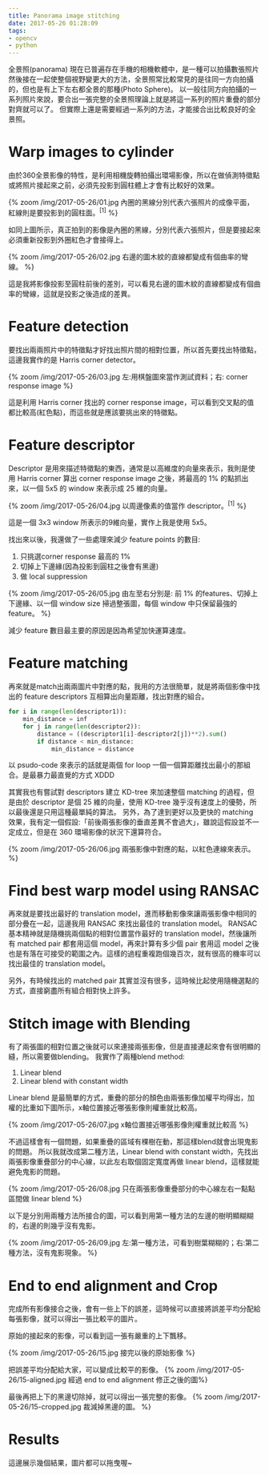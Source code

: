 ```yaml
---
title: Panorama image stitching
date: 2017-05-26 01:28:09
tags:
- opencv
- python
---
```


全景照(panorama) 現在已普遍存在手機的相機軟體中，是一種可以拍攝數張照片然後接在一起使整個視野變更大的方法，全景照常比較常見的是往同一方向拍攝的，但也是有上下左右都全景的那種(Photo Sphere)。
以一般往同方向拍攝的一系列照片來說，要合出一張完整的全景照理論上就是將這一系列的照片重疊的部分對齊就可以了。
但實際上還是需要經過一系列的方法，才能接合出比較良好的全景照。

<!--more-->

# Warp images to cylinder

由於360全景影像的特性，是利用相機旋轉拍攝出環場影像，所以在做偵測特徵點或將照片接起來之前，必須先投影到圓柱體上才會有比較好的效果。

{% zoom /img/2017-05-26/01.jpg 內圈的黑線分別代表六張照片的成像平面，紅線則是要投影到的圓柱面。<sup>[1]</sup> %}

如同上圖所示，真正拍到的影像是內圈的黑線，分別代表六張照片，但是要接起來必須重新投影到外圈紅色才會接得上。

{% zoom /img/2017-05-26/02.jpg 右邊的圖木紋的直線都變成有個曲率的彎線。 %}

這是我將影像投影至圓柱前後的差別，可以看見右邊的圖木紋的直線都變成有個曲率的彎線，這就是投影之後造成的差異。

# Feature detection

要找出兩兩照片中的特徵點才好找出照片間的相對位置，所以首先要找出特徵點，這邊我實作的是 Harris corner detector。

{% zoom /img/2017-05-26/03.jpg 左:用棋盤圖來當作測試資料；右: corner response image %}


這是利用 Harris corner 找出的 corner response image，可以看到交叉點的值都比較高(紅色點)，而這些就是應該要挑出來的特徵點。

# Feature descriptor

Descriptor 是用來描述特徵點的東西，通常是以高維度的向量來表示，我則是使用 Harris corner 算出 corner response image 之後，將最高的 1% 的點抓出來，以一個 5x5 的 window 來表示成 25 維的向量。

{% zoom /img/2017-05-26/04.jpg 以周邊像素的值當作 descriptor。<sup>[1]</sup> %}

這是一個 3x3 window 所表示的9維向量，實作上我是使用 5x5。

找出來以後，我還做了一些處理來減少 feature points 的數目:

1. 只挑選corner response 最高的 1%
2. 切掉上下邊緣(因為投影到圓柱之後會有黑邊)
3. 做 local suppression

{% zoom /img/2017-05-26/05.jpg 由左至右分別是: 前 1% 的features、切掉上下邊緣、以一個 window size 掃過整張圖，每個 window 中只保留最強的 feature。 %}

減少 feature 數目最主要的原因是因為希望加快運算速度。


# Feature matching

再來就是match出兩兩圖片中對應的點，我用的方法很簡單，就是將兩個影像中找出的 feature descriptors 互相算出向量距離，找出對應的組合。

```py
for i in range(len(descriptor1)):
    min_distance = inf
    for j in range(len(descriptor2)):
        distance = ((descriptor1[i]-descriptor2[j])**2).sum() 
        if distance < min_distance:
            min_distance = distance
```

以 psudo-code 來表示的話就是兩個 for loop 一個一個算距離找出最小的那組合。是最暴力最直覺的方式 XDDD

其實我也有嘗試對 descriptors 建立 KD-tree 來加速整個 matching 的過程，但是由於 descriptor 是個 25 維的向量，使用 KD-tree 幾乎沒有速度上的優勢，所以最後還是只用這種最單純的算法。
另外，為了達到更好以及更快的 matching 效果，我有定一個假設:「前後兩張影像的垂直差異不會過大」，雖說這假設並不一定成立，但是在 360 環場影像的狀況下還算符合。

{% zoom /img/2017-05-26/06.jpg 兩張影像中對應的點，以紅色連線來表示。 %}


# Find best warp model using RANSAC

再來就是要找出最好的 translation model，進而移動影像來讓兩張影像中相同的部分疊在一起，這邊我用 RANSAC 來找出最佳的 translation model。
RANSAC 基本精神就是隨機挑兩個點的相對位置當作最好的 translation model，然後讓所有 matched pair 都套用這個 model，再來計算有多少個 pair 套用這 model 之後也是有落在可接受的範圍之內。這樣的過程重複跑個幾百次，就有很高的機率可以找出最佳的 translation model。

另外，有時候找出的 matched pair 其實並沒有很多，這時候比起使用隨機選點的方式，直接窮盡所有組合相對快上許多。

# Stitch image with Blending

有了兩張圖的相對位置之後就可以來連接兩張影像，但是直接連起來會有很明顯的縫，所以需要做blending。
我實作了兩種blend method:

1. Linear blend
2. Linear blend with constant width

Linear blend 是最簡單的方式，重疊的部分的顏色由兩張影像加權平均得出，加權的比重如下圖所示，x軸位置接近哪張影像則權重就比較高。

{% zoom /img/2017-05-26/07.jpg x軸位置接近哪張影像則權重就比較高 %}

不過這樣會有一個問題，如果重疊的區域有棵樹在動，那這樣blend就會出現鬼影的問題。
所以我就改成第二種方法，Linear blend with constant width，先找出兩張影像重疊部分的中心線，以此左右取個固定寬度再做 linear blend，這樣就能避免鬼影的問題。

{% zoom /img/2017-05-26/08.jpg 只在兩張影像重疊部分的中心線左右一點點區間做 linear blend %}

以下是分別用兩種方法所接合的圖，可以看到用第一種方法的左邊的樹明顯糊糊的，右邊的則幾乎沒有鬼影。

{% zoom /img/2017-05-26/09.jpg 左:第一種方法，可看到樹葉糊糊的；右:第二種方法，沒有鬼影現象。 %}

# End to end alignment and Crop

完成所有影像接合之後，會有一些上下的誤差，這時候可以直接將誤差平均分配給每張影像，就可以得出一張比較平的圖片。

原始的接起來的影像，可以看到這一張有嚴重的上下飄移。

{% zoom /img/2017-05-26/15.jpg 接完以後的原始影像 %}


把誤差平均分配給大家，可以變成比較平的影像。
{% zoom /img/2017-05-26/15-aligned.jpg 經過 end to end alignment 修正之後的圖%}

最後再把上下的黑邊切除掉，就可以得出一張完整的影像。
{% zoom /img/2017-05-26/15-cropped.jpg  裁減掉黑邊的圖。 %}

# Results

這邊展示幾個結果，圖片都可以拖曳喔~

<div id="pano1" style="position:relative;"><div style="background-image:url('/img/2017-05-26/15-cropped.jpg'); width:5103px; height:921px;"></div></div>
<div id="pano2" style="position:relative;"><div style="background-image:url('/img/2017-05-26/13-cropped.jpg'); width:4634px; height:744px;"></div></div>
<div id="pano3" style="position:relative;"><div style="background-image:url('/img/2017-05-26/17-cropped.jpg'); width:4556px; height:497px;"></div></div>
<div id="pano4" style="position:relative;"><div style="background-image:url('/img/2017-05-26/cropped.jpg'); width:4120px; height:492px;"></div></div>


<link href="https://cdnjs.cloudflare.com/ajax/libs/jquery.perfect-scrollbar/0.7.0/css/perfect-scrollbar.min.css" rel="stylesheet">
<script type="text/javascript" src="https://cdnjs.cloudflare.com/ajax/libs/jquery.perfect-scrollbar/0.7.0/js/perfect-scrollbar.min.js"></script>

<script>
window.onload = function() {
    var pano1 = document.getElementById('pano1');
    var pano2 = document.getElementById('pano2');
    var pano3 = document.getElementById('pano3');
    var pano4 = document.getElementById('pano4');
    [pano1, pano2, pano3, pano4].map(function(pano) {
        Ps.initialize(pano);
    });
};
</script>


---

Reference:
[1] Image from Digital Visual Effects(NTU) slides
